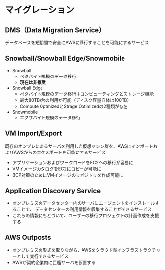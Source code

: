 # マイグレーション

## DMS（Data Migration Service）
データベースを短期間で安全にAWSに移行することを可能にするサービス

## Snowball/Snowball Edge/Snowmobile
* Snowball
  * ペタバイト規模のデータ移行
  * **現在は非推奨**
* Snowball Edge
  * ペタバイト規模のデータ移行＋コンピューティングとストレージ機能
  * 最大80TB/台の利用が可能（ディスク容量自体は100TB）
  * Compute OptmizedとStrage Optimizedの2種類が存在
* Snowmobile
  * エクサバイト規模のデータ移行

## VM Import/Export
既存のオンプレにあるサーバを利用した仮想マシン群を、AWSにインポートおよびAWSからのエクスポートを可能にするサービス

* アプリケーションおよびワークロードをEC2への移行が容易に
* VMイメージカタログをEC2にコピーが可能に
* BCP対策のためにVMイメージのリポジトリを作成可能に

## Application Discovery Service
* オンプレミスのデータセンター内のサーバにエージェントをインストールすることで、
  データセンターの利用情報を収集することができるサービス
* これらの情報にもとづいて、ユーザーの移行プロジェクトの計画作成を支援する

## AWS Outposts
* オンプレミスの形式を取りながら、AWSをクラウド型インフラストラクチャーとして実行できるサービス
* AWSが契約企業内に巨艦サーバを設置する